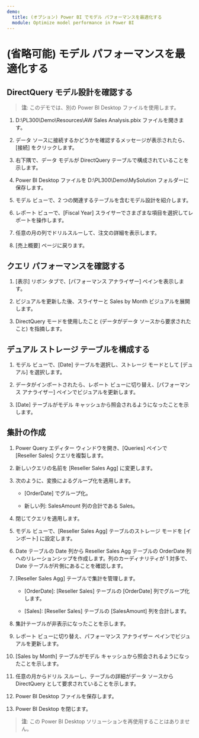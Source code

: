 ```yaml
---
demo:
  title: (オプション) Power BI でモデル パフォーマンスを最適化する
  module: Optimize model performance in Power BI
---
```


# (省略可能) モデル パフォーマンスを最適化する

## DirectQuery モデル設計を確認する

> **注**: このデモでは、別の Power BI Desktop ファイルを使用します。

1. D:\PL300\Demo\Resources\AW Sales Analysis.pbix ファイルを開きます。

1. データ ソースに接続するかどうかを確認するメッセージが表示されたら、[接続] をクリックします。

1. 右下隅で、データ モデルが DirectQuery テーブルで構成されていることを示します。

1. Power BI Desktop ファイルを D:\PL300\Demo\MySolution フォルダーに保存します。

1. モデル ビューで、2 つの関連するテーブルを含むモデル設計を紹介します。

1. レポート ビューで、[Fiscal Year] スライサーでさまざまな項目を選択してレポートを操作します。

1. 任意の月の列でドリルスルーして、注文の詳細を表示します。

1. [売上概要] ページに戻ります。

## クエリ パフォーマンスを確認する

1. [表示] リボン タブで、[パフォーマンス アナライザー] ペインを表示します。

1. ビジュアルを更新した後、スライサーと Sales by Month ビジュアルを展開します。

1. DirectQuery モードを使用したこと (データがデータ ソースから要求されたこと) を指摘します。

## デュアル ストレージ テーブルを構成する

1. モデル ビューで、[Date] テーブルを選択し、ストレージ モードとして [デュアル] を選択します。

1. データがインポートされたら、レポート ビューに切り替え、[パフォーマンス アナライザー] ペインでビジュアルを更新します。

1. [Date] テーブルがモデル キャッシュから照会されるようになったことを示します。

## 集計の作成

1. Power Query エディター ウィンドウを開き、[Queries] ペインで [Reseller Sales] クエリを複製します。

1. 新しいクエリの名前を [Reseller Sales Agg] に変更します。

1. 次のように、変換によるグループ化を適用します。

    - [OrderDate] でグループ化。

    - 新しい列: SalesAmount 列の合計である Sales。

1. 閉じてクエリを適用します。

1. モデル ビューで、[Reseller Sales Agg] テーブルのストレージ モードを [インポート] に設定します。

1. Date テーブルの Date 列から Reseller Sales Agg テーブルの OrderDate 列へのリレーションシップを作成します。列のカーディナリティが 1 対多で、Date テーブルが片側にあることを確認します。

1. [Reseller Sales Agg] テーブルで集計を管理します。

    - [OrderDate]: [Reseller Sales] テーブルの [OrderDate] 列でグループ化します。

    - [Sales]: [Reseller Sales] テーブルの [SalesAmount] 列を合計します。

1. 集計テーブルが非表示になったことを示します。

1. レポート ビューに切り替え、パフォーマンス アナライザー ペインでビジュアルを更新します。

1. [Sales by Month] テーブルがモデル キャッシュから照会されるようになったことを示します。

1. 任意の月からドリル スルーし、テーブルの詳細がデータ ソースから DirectQuery として要求されていることを示します。

1. Power BI Desktop ファイルを保存します。

1. Power BI Desktop を閉じます。

> **注**: この Power BI Desktop ソリューションを再使用することはありません。
